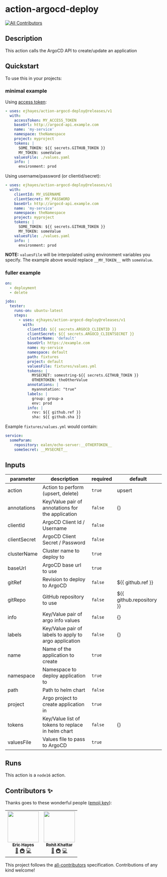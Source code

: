 # action-argocd-deploy

<!-- ALL-CONTRIBUTORS-BADGE:START - Do not remove or modify this section -->
[![All Contributors](https://img.shields.io/badge/all_contributors-2-orange.svg?style=flat-square)](#contributors-)
<!-- ALL-CONTRIBUTORS-BADGE:END -->

<!-- action-docs-description -->

## Description

This action calls the ArgoCD API to create/update an application

<!-- action-docs-description -->

## Quickstart

To use this in your projects:

### minimal example

Using [access token](https://argo-cd.readthedocs.io/en/latest/user-guide/commands/argocd_account_generate-token/):

```yaml
- uses: ejhayes/action-argocd-deploy@releases/v1
  with:
    accessToken: MY_ACCESS_TOKEN
    baseUrl: http://argocd-api.example.com
    name: 'my-service'
    namespace: theNamespace
    project: myproject
    tokens: |
      SOME_TOKEN: ${{ secrets.GITHUB_TOKEN }}
      MY_TOKEN: someValue
    valuesFile: ./values.yaml
    info: |
      environment: prod
```

Using username/password (or clientid/secret):

```yaml
- uses: ejhayes/action-argocd-deploy@releases/v1
  with:
    clientId: MY_USERNAME
    clientSecret: MY_PASSWORD
    baseUrl: http://argocd-api.example.com
    name: 'my-service'
    namespace: theNamespace
    project: myproject
    tokens: |
      SOME_TOKEN: ${{ secrets.GITHUB_TOKEN }}
      MY_TOKEN: someValue
    valuesFile: ./values.yaml
    info: |
      environment: prod
```

**NOTE:** `valuesFile` will be interpolated using environment variables you specify. The example above would replace `__MY_TOKEN__` with `someValue`.

### fuller example

```yaml
on:
  - deployment
  - delete

jobs:
  tester:
    runs-on: ubuntu-latest
    steps:
      - uses: ejhayes/action-argocd-deploy@releases/v1
        with:
          clientId: ${{ secrets.ARGOCD_CLIENTID }}
          clientSecret: ${{ secrets.ARGOCD_CLIENTSECRET }}
          clusterName: 'default'
          baseUrl: https://example.com
          name: my-service
          namespace: default
          path: fixtures
          project: default
          valuesFile: fixtures/values.yml
          tokens: |
            MYSECRET: somestring-${{ secrets.GITHUB_TOKEN }}
            OTHERTOKEN: theOtherValue
          annotations: |
            myannotation: "true"
          labels: |
            group: group-a
            env: prod
          info: |
            rev: ${{ github.ref }}
            sha: ${{ github.sha }}
```

Example `fixtures/values.yml` would contain:

```yaml
service:
  someParam:
    repository: ealen/echo-server:__OTHERTOKEN__
    someSecret: __MYSECRET__
```

<!-- action-docs-inputs -->

## Inputs

| parameter    | description                                           | required | default                  |
| ------------ | ----------------------------------------------------- | -------- | ------------------------ |
| action       | Action to perform (upsert, delete)                    | `true`   | upsert                   |
| annotations  | Key/Value pair of annotations for the application     | `false`  | {}                       |
| clientId     | ArgoCD Client Id / Username                           | `false`  |                          |
| clientSecret | ArgoCD Client Secret / Password                       | `false`  |                          |
| clusterName  | Cluster name to deploy to                             | `true`   |                          |
| baseUrl      | ArgoCD base url to use                                | `true`   |                          |
| gitRef       | Revision to deploy to ArgoCD                          | `false`  | ${{ github.ref }}        |
| gitRepo      | GitHub repository to use                              | `false`  | ${{ github.repository }} |
| info         | Key/Value pair of argo info values                    | `false`  | {}                       |
| labels       | Key/Value pair of labels to apply to argo application | `false`  | {}                       |
| name         | Name of the application to create                     | `true`   |                          |
| namespace    | Namespace to deploy application to                    | `true`   |                          |
| path         | Path to helm chart                                    | `false`  |                          |
| project      | Argo project to create application in                 | `true`   |                          |
| tokens       | Key/Value list of tokens to replace in helm chart     | `false`  | {}                       |
| valuesFile   | Values file to pass to ArgoCD                         | `true`   |                          |

<!-- action-docs-inputs -->

<!-- action-docs-outputs -->

<!-- action-docs-outputs -->

<!-- action-docs-runs -->

## Runs

This action is a `node16` action.

<!-- action-docs-runs -->

## Contributors ✨

Thanks goes to these wonderful people ([emoji key](https://allcontributors.org/docs/en/emoji-key)):

<!-- ALL-CONTRIBUTORS-LIST:START - Do not remove or modify this section -->
<!-- prettier-ignore-start -->
<!-- markdownlint-disable -->
<table>
  <tr>
    <td align="center"><a href="https://github.com/ejhayes"><img src="https://avatars.githubusercontent.com/u/310233?v=4?s=100" width="100px;" alt=""/><br /><sub><b>Eric Hayes</b></sub></a><br /><a href="https://github.com/ejhayes/action-argocd-deploy/commits?author=ejhayes" title="Documentation">📖</a> <a href="#infra-ejhayes" title="Infrastructure (Hosting, Build-Tools, etc)">🚇</a> <a href="https://github.com/ejhayes/action-argocd-deploy/commits?author=ejhayes" title="Code">💻</a></td>
    <td align="center"><a href="https://github.com/rfun"><img src="https://avatars.githubusercontent.com/u/2608543?v=4?s=100" width="100px;" alt=""/><br /><sub><b>Rohit Khattar</b></sub></a><br /><a href="https://github.com/ejhayes/action-argocd-deploy/commits?author=rfun" title="Documentation">📖</a> <a href="#infra-rfun" title="Infrastructure (Hosting, Build-Tools, etc)">🚇</a> <a href="https://github.com/ejhayes/action-argocd-deploy/commits?author=rfun" title="Code">💻</a></td>
  </tr>
</table>

<!-- markdownlint-restore -->
<!-- prettier-ignore-end -->

<!-- ALL-CONTRIBUTORS-LIST:END -->

This project follows the [all-contributors](https://github.com/all-contributors/all-contributors) specification. Contributions of any kind welcome!
